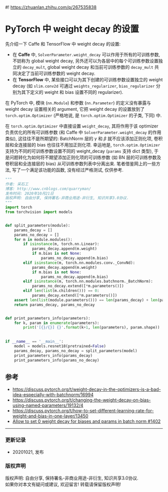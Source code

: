 #! https://zhuanlan.zhihu.com/p/267535838
# PyTorch 中 weight decay 的设置
先介绍一下 Caffe 和 TensorFlow 中 weight decay 的设置:

- 在 **Caffe** 中, `SolverParameter.weight_decay` 可以作用于所有的可训练参数, 不妨称为 global weight decay, 另外还可以为各层中的每个可训练参数设置独立的 `decay_mult`, global weight decay 和当前可训练参数的 `decay_mult` 共同决定了当前可训练参数的 weight decay. 
- 在 **TensorFlow** 中, 某些接口可以为其下创建的可训练参数设置独立的 weight decay (如 `slim.conv2d` 可通过 `weights_regularizer`, `bias_regularizer` 分别为其下定义的 weight 和 bias 设置不同的 regularizer).

在 PyTorch 中, 模块 (`nn.Module`) 和参数 (`nn.Parameter`) 的定义没有暴露与 weight decay 设置相关的 argument, 它把 weight decay 的设置放到了 `torch.optim.Optimizer` (严格地说, 是 `torch.optim.Optimizer` 的子类, 下同) 中. 

在 `torch.optim.Optimizer` 中直接设置 `weight_decay`, 其将作用于该 optimizer 负责优化的所有可训练参数 (和 Caffe 中 `SolverParameter.weight_decay` 的作用类似), 这往往不是所期望的: BatchNorm 层的 $\gamma$ 和 $\beta$ 就不应该添加正则化项, 卷积层和全连接层的 bias 也往往不用加正则化项. 幸运地是, `torch.optim.Optimizer` 支持为不同的可训练参数设置不同的 weight_decay (`params` 支持 dict 类型), 于是问题转化为如何将不期望添加正则化项的可训练参数 (如 BN 层的可训练参数及卷积层和全连接层的 bias) 从可训练参数列表中分离出来. 笔者借鉴网上的一些方法, 写了一个满足该功能的函数, 没有经过严格测试, 仅供参考.

```python
"""
作者: 采石工
博客: http://www.cnblogs.com/quarryman/
发布时间: 2020年10月21日
版权声明: 自由分享, 保持署名-非商业用途-非衍生, 知识共享3.0协议.
"""
import torch
from torchvision import models


def split_parameters(module):
    params_decay = []
    params_no_decay = []
    for m in module.modules():
        if isinstance(m, torch.nn.Linear):
            params_decay.append(m.weight)
            if m.bias is not None:
                params_no_decay.append(m.bias)
        elif isinstance(m, torch.nn.modules.conv._ConvNd):
            params_decay.append(m.weight)
            if m.bias is not None:
                params_no_decay.append(m.bias)
        elif isinstance(m, torch.nn.modules.batchnorm._BatchNorm):
            params_no_decay.extend([*m.parameters()])
        elif len(list(m.children())) == 0:
            params_decay.extend([*m.parameters()])
    assert len(list(module.parameters())) == len(params_decay) + len(params_no_decay)
    return params_decay, params_no_decay


def print_parameters_info(parameters):
    for k, param in enumerate(parameters):
        print('[{}/{}] {}'.format(k+1, len(parameters), param.shape))
        
        
if __name__ == '__main__':
    model = models.resnet18(pretrained=False)
    params_decay, params_no_decay = split_parameters(model)
    print_parameters_info(params_decay)
    print_parameters_info(params_no_decay)
```

## 参考
- <https://discuss.pytorch.org/t/weight-decay-in-the-optimizers-is-a-bad-idea-especially-with-batchnorm/16994>
- <https://discuss.pytorch.org/t/changing-the-weight-decay-on-bias-using-named-parameters/19132/4>
- <https://discuss.pytorch.org/t/how-to-set-different-learning-rate-for-weight-and-bias-in-one-layer/13450>
- [Allow to set 0 weight decay for biases and params in batch norm #1402](https://github.com/pytorch/pytorch/issues/1402)


***
### **更新记录**
- 20201021, 发布
### **版权声明**
版权声明: 自由分享, 保持署名-非商业用途-非衍生, 知识共享3.0协议.  
如果你对本文有疑问或建议, 欢迎留言! 转载请保留版权声明!


